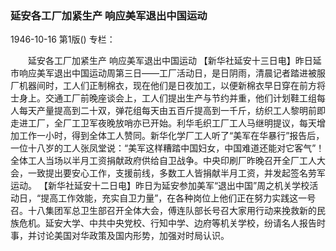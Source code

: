 ### 延安各工厂加紧生产  响应美军退出中国运动

1946-10-16
第1版()
专栏：

　　延安各工厂加紧生产
    响应美军退出中国运动
    【新华社延安十三日电】昨日延市响应美军退出中国运动周第三日——工厂活动日，是日阴雨，清晨记者踏进被服厂机器间时，工人们正制棉衣，现在他们是日夜加工，以便新棉衣早日穿在前方将士身上。交通工厂前晚座谈会上，工人们提出生产与节约并重，他们计划鞋工组每人每天产量提高到二十双，弹花组每天由五百斤提高到一千斤，纺织工人黎明前即走进工厂，全厂工卫军夜晚放哨亦已开始。利华毛织工厂工人马继明提议，每天增加工作一小时，得到全体工人赞同。新华化学厂工人听了“美军在华暴行”报告后，一位十八岁的工人张凤堂说：“美军这样糟踏中国妇女，中国难道还能对它客气”！全体工人当场以半月工资捐献政府供给自卫战争。中央印刷厂昨晚召开全厂工人大会，一致提出要安心工作，支援前线，多数工人皆捐献半月工资，并发起签名劳军运动。
    【新华社延安十二日电】昨日为延安参加美军“退出中国”周之机关学校活动日，“提高工作效能，充实自卫力量”，在各种岗位上他们正在努力实践这一号召。十八集团军总卫生部召开全体大会，傅连队部长号召大家用行动来挽救新的民族危机。延安大学、中共中央党校、行知中学、边府等机关学校，纷请名人报告时事，并讨论美国对华政策及国内形势，加强对时局认识。

